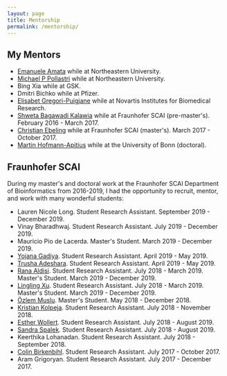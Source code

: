 ```yaml
---
layout: page
title: Mentorship
permalink: /mentorship/
---
```


## My Mentors

- [Emanuele Amata](https://orcid.org/0000-0002-4750-3479) while at
  Northeastern University.
- [Michael P Pollastri](https://orcid.org/0000-0001-9943-7197) while at
  Northeastern University.
- Bing Xia while at GSK.
- Dmitri Bichko while at Pfizer.
- [Elisabet Gregori-Puigjane](https://orcid.org/0000-0003-4754-1720) while
  at Novartis Institutes for Biomedical Research.
- [Shweta Bagawadi Kalawia](https://orcid.org/0000-0002-1249-6416) while at
  Fraunhofer SCAI (pre-master's). February 2016 - March 2017.
- [Christian Ebeling](https://orcid.org/0000-0002-7560-6846) while at
  Fraunhofer SCAI (master's). March 2017 - October 2017.
- [Martin Hofmann-Apitius](https://orcid.org/0000-0001-9012-6720) while at the
  University of Bonn (doctoral).

## Fraunhofer SCAI

During my master's and doctoral work at the Fraunhofer SCAI Department of
Bioinformatics from 2016-2019, I had the opportunity to recruit, mentor, and
work with many wonderful students:

- Lauren Nicole Long. Student Research Assistant. September 2019 - December 2019.
- Vinay Bharadhwaj. Student Research Assistant. July 2019 - December 2019.
- Mauricio Pio de Lacerda. Master's Student. March 2019 - December 2019.
- [Yojana Gadiya](https://orcid.org/0000-0002-7683-0452). Student Research
  Assistant. April 2019 - May 2019.
- [Trusha Adeshara](https://orcid.org/0000-0002-8929-4724). Student Research
  Assistant. April 2019 - May 2019.
- [Rana Aldisi](https://orcid.org/0000-0002-3034-9970). Student Research
  Assistant. July 2018 - March 2019. Master's Student. March 2019 -
  December 2019.
- [Lingling Xu](https://orcid.org/0000-0002-0303-8616).  Student Research
  Assistant. July 2018 - March 2019. Master's Student. March 2019 -
  December 2019.
- [Özlem Muslu](https://orcid.org/0000-0003-0408-6190). Master's Student.
  May 2018 - December 2018.
- [Kristian Kolpeja](https://orcid.org/0000-0001-9661-5277). Student Research
  Assistant. July 2018 - November 2018.
- [Esther Wollert](https://orcid.org/0000-0002-7128-929X).  Student Research
  Assistant. July 2018 - August 2019.
- [Sandra Spalek](https://orcid.org/0000-0002-6117-4413).  Student Research
  Assistant. July 2018 - August 2019.
- Keerthika Lohanadan. Student Research Assistant. July 2018 - September 2018.
- [Colin Birkenbihl](https://orcid.org/0000-0002-7212-7700). Student Research
  Assistant. July 2017 - October 2017.
- Aram Grigoryan. Student Research Assistant. July 2017 - December 2017.
